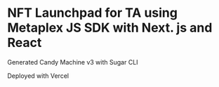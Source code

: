 # NFT Launchpad for TA using Metaplex JS SDK with Next. js and React

Generated Candy Machine v3 with Sugar CLI

Deployed with Vercel
